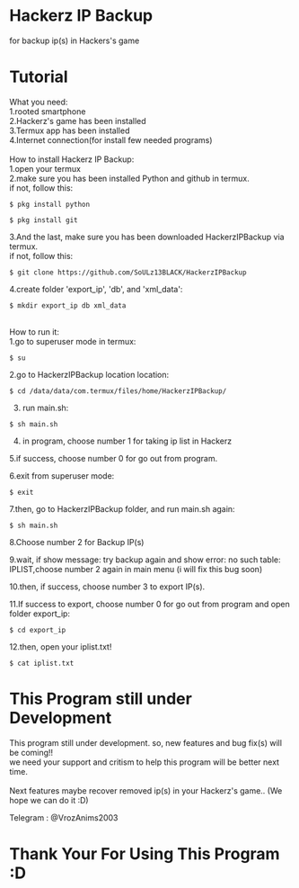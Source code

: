 # Hackerz IP Backup
for backup ip(s) in Hackers's game

# Tutorial
What you need:\
1.rooted smartphone\
2.Hackerz's game has been installed\
3.Termux app has been installed\
4.Internet connection(for install few needed programs)\
\
How to install Hackerz IP Backup:\
1.open your termux\
2.make sure you has been installed Python and github in termux.\
if not, follow this:
```
$ pkg install python
```
```
$ pkg install git
```
3.And the last, make sure you has been downloaded HackerzIPBackup via termux.\
if not, follow this:
```
$ git clone https://github.com/SoULz13BLACK/HackerzIPBackup
```
4.create folder 'export_ip', 'db', and 'xml_data':
```
$ mkdir export_ip db xml_data
```
\
How to run it:\
1.go to superuser mode in termux:
```
$ su
```
2.go to HackerzIPBackup location location:
```
$ cd /data/data/com.termux/files/home/HackerzIPBackup/
```

3. run main.sh:
```
$ sh main.sh
```

4. in program, choose number 1 for taking ip list in Hackerz

5.if success, choose number 0 for go out from program.

6.exit from superuser mode:
```
$ exit
```
7.then, go to HackerzIPBackup folder, and run main.sh again:
```
$ sh main.sh
```
8.Choose number 2 for Backup IP(s)

9.wait, if show message: try backup again and show error: no such table: IPLIST,choose number 2 again in main menu (i will fix this bug soon)

10.then, if success, choose number 3 to export IP(s).

11.If success to export, choose number 0 for go out from program and open folder export_ip:
```
$ cd export_ip
```
12.then, open your iplist.txt!
```
$ cat iplist.txt
```

# This Program still under Development
This program still under development. so, new features and bug fix(s) will be coming!!\
we need your support and critism to help this program will be better next time.\
\
Next features maybe recover removed ip(s) in your Hackerz's game.. (We hope we can do it :D)

Telegram : @VrozAnims2003

# Thank Your For Using This Program :D
